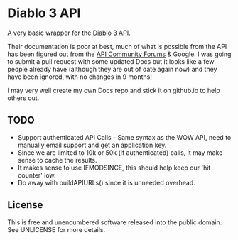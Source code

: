 # Diablo 3 API

A very basic wrapper for the [Diablo 3 API](http://blizzard.github.com/d3-api-docs/).

Their documentation is poor at best, much of what is possible from the API has been figured out from the [API Community Forums](http://us.battle.net/d3/en/forum/6916195/) & Google. I was going to submit a pull request with some updated Docs but it looks like a few people already have (although they are out of date again now) and they have been ignored, with no changes in 9 months!

I may very well create my own Docs repo and stick it on github.io to help others out.

## TODO
- Support authenticated API Calls - Same syntax as the WOW API, need to manually email support and get an application key.
- Since we are limited to 10k or 50k (if authenticated) calls, it may make sense to cache the results.
- It makes sense to use IFMODSINCE, this should help keep our 'hit counter' low.
- Do away with buildAPIURLs() since it is unneeded overhead.

## License
This is free and unencumbered software released into the public domain. See UNLICENSE for more details.